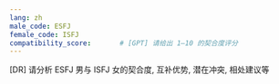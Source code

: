 ```yaml
---
lang: zh
male_code: ESFJ
female_code: ISFJ
compatibility_score:       # [GPT] 请给出 1–10 的契合度评分
---
```


[DR] 请分析 ESFJ 男与 ISFJ 女的契合度, 互补优势, 潜在冲突, 相处建议等

